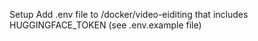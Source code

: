 Setup
Add .env file to /docker/video-eiditing that includes HUGGINGFACE_TOKEN (see .env.example file)
